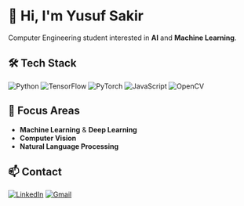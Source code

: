 # 👋 Hi, I'm Yusuf Sakir

Computer Engineering student interested in **AI** and **Machine Learning**.

## 🛠️ Tech Stack

![Python](https://img.shields.io/badge/Python-3776AB?style=flat&logo=python&logoColor=white)
![TensorFlow](https://img.shields.io/badge/TensorFlow-FF6F00?style=flat&logo=tensorflow&logoColor=white)
![PyTorch](https://img.shields.io/badge/PyTorch-EE4C2C?style=flat&logo=pytorch&logoColor=white)
![JavaScript](https://img.shields.io/badge/JavaScript-F7DF1E?style=flat&logo=javascript&logoColor=black)
![OpenCV](https://img.shields.io/badge/OpenCV-27338e?style=flat&logo=OpenCV&logoColor=white)

## 🎯 Focus Areas

- **Machine Learning** & **Deep Learning**
- **Computer Vision**
- **Natural Language Processing**



## 📫 Contact

[![LinkedIn](https://img.shields.io/badge/LinkedIn-%230077B5.svg?style=flat&logo=linkedin&logoColor=white)](https://www.linkedin.com/in/yusuf-sakir)
[![Gmail](https://img.shields.io/badge/Gmail-D14836?style=flat&logo=gmail&logoColor=white)](mailto:sakiryusuf36@gmail.com)
